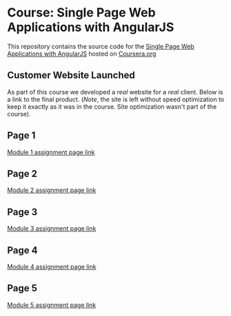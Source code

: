 # Course: Single Page Web Applications with AngularJS

This repository contains the source code for the [Single Page Web Applications with AngularJS](https://www.coursera.org/learn/single-page-web-apps-with-angularjs) hosted on [Coursera.org](https://www.coursera.org)


## Customer Website Launched
As part of this course we developed a *real* website for a *real* client. Below is a link to the final product. (*Note*, the site is left without speed optimization to keep it exactly as it was in the course. Site optimization wasn't part of the course).

## Page 1

[Module 1 assignment page link](https://meharima.github.io/Coursera_angularJS_Peer_Assignment1/assignments/assignment1/assignment1-starter-code/)

## Page 2

[Module 2 assignment page link](https://meharima.github.io/Coursera_angularJS_Peer_Assignment1/assignments/assignment2/assignment2-starter-code/)

## Page 3

[Module 3 assignment page link](https://meharima.github.io/Coursera_angularJS_Peer_Assignment1/assignments/assignment3/assignment3-starter-code/)

## Page 4

[Module 4 assignment page link](https://meharima.github.io/Coursera_angularJS_Peer_Assignment1/assignments/assignment4/Module4/#!/)

## Page 5

[Module 5 assignment page link](https://meharima.github.io/Coursera_angularJS_Peer_Assignment1/assignments/assignment5/Module5/)
